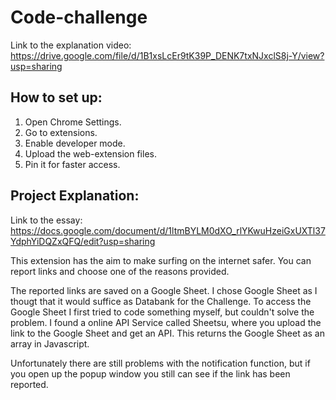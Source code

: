 # Code-challenge

Link to the explanation video: https://drive.google.com/file/d/1B1xsLcEr9tK39P_DENK7txNJxclS8j-Y/view?usp=sharing

## How to set up:
1. Open Chrome Settings.
2. Go to extensions.
3. Enable developer mode.
4. Upload the web-extension files.
5. Pin it for faster access.

## Project Explanation:

Link to the essay: https://docs.google.com/document/d/1ltmBYLM0dXO_rlYKwuHzeiGxUXTl37YdphYiDQZxQFQ/edit?usp=sharing

This extension has the aim to make surfing on the internet safer. You can report links and choose one of the reasons provided.

The reported links are saved on a Google Sheet. I chose Google Sheet as I thougt that it would suffice as Databank for the Challenge. To access the Google Sheet I first tried to code something myself, but couldn't solve the problem. I found a online API Service called Sheetsu, where you upload the link to the Google Sheet and get an API. This returns the Google Sheet as an array in Javascript.

Unfortunately there are still problems with the notification function, but if you open up the popup window you still can see if the link has been reported.
